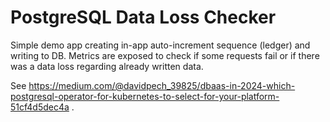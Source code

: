 PostgreSQL Data Loss Checker
====

Simple demo app creating in-app auto-increment sequence (ledger) and writing to DB. Metrics are exposed to check if some requests fail or if there was a data loss regarding already written data.

See https://medium.com/@davidpech_39825/dbaas-in-2024-which-postgresql-operator-for-kubernetes-to-select-for-your-platform-51cf4d5dec4a .